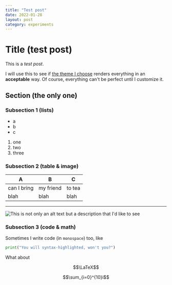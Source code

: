 ```yaml
---
title: "Test post"
date: 2022-01-28
layout: post
category: experiments
---
```


# Title (test post)

This is a _test post_.

I will use this to see if [the theme I choose](https://github.com/jekyll/minima) renders everything in an __acceptable__ way.
Of course, everything can't be perfect until I customize it.

## Section (the only one)

### Subsection 1 (lists)

- a
- b
- c

1. one
2. two
3. three

### Subsection 2 (table & image)

| A | B | C |
| --- | --- | --- |
| can I bring | my friend | to tea |
| blah | blah | blah |

---

![This is not only an alt text but a description that I'd like to see](https://harisont.github.io/assets/identicon.png)

### Subsection 3 (code & math)
Sometimes I write code (in `monospace`) too, like

```python
print("You will syntax-highlighted, won't you?")
```

What about 

$$\LaTeX$$

$$\sum_{i=0}^{10}i$$